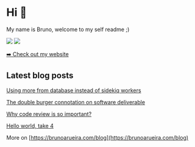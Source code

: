 # Hi 👋

My name is Bruno, welcome to my self readme ;)

[![](https://img.shields.io/badge/twitter-%231DA1F2.svg?&style=for-the-badge&logo=twitter&logoColor=white)](https://twitter.com/bruno_arueira)
[![](https://img.shields.io/badge/linkedin-%230077B5.svg?&style=for-the-badge&logo=linkedin&logoColor=white)](https://www.linkedin.com/in/brunoarueira)

[➡️ Check out my website](https://www.brunoarueira.com)

## Latest blog posts
<!-- blog starts -->
[Using more from database instead of sidekiq workers](https://brunoarueira.com/blog/using-more-from-database-instead-of-sidekiq-workers)

[The double burger connotation on software deliverable](https://brunoarueira.com/blog/the-double-burger-connotation-on-software-deliverable)

[Why code review is so important?](https://brunoarueira.com/blog/why-code-review-is-so-important)

[Hello world, take 4](https://brunoarueira.com/blog/hello-world-take-4)
<!-- blog ends -->



More on [https://brunoarueira.com/blog](https://brunoarueira.com/blog)
